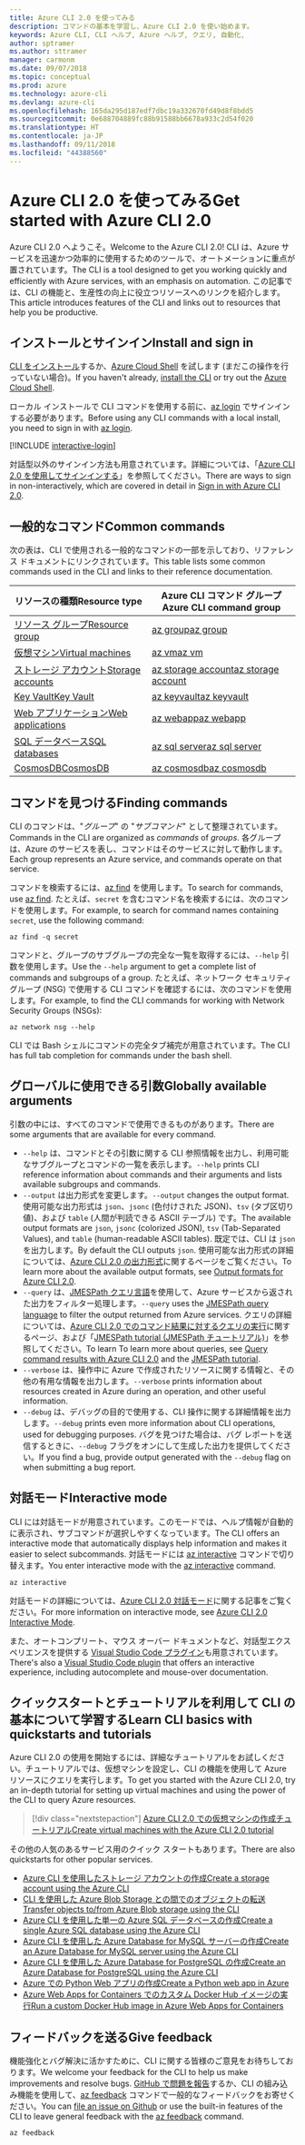 ```yaml
---
title: Azure CLI 2.0 を使ってみる
description: コマンドの基本を学習し、Azure CLI 2.0 を使い始めます。
keywords: Azure CLI, CLI ヘルプ, Azure ヘルプ, クエリ, 自動化,
author: sptramer
ms.author: sttramer
manager: carmonm
ms.date: 09/07/2018
ms.topic: conceptual
ms.prod: azure
ms.technology: azure-cli
ms.devlang: azure-cli
ms.openlocfilehash: 165da295d187edf7dbc19a332670fd49d8f8bdd5
ms.sourcegitcommit: 0e688704889fc88b91588bb6678a933c2d54f020
ms.translationtype: HT
ms.contentlocale: ja-JP
ms.lasthandoff: 09/11/2018
ms.locfileid: "44388560"
---
```

# <a name="get-started-with-azure-cli-20"></a><span data-ttu-id="b9121-104">Azure CLI 2.0 を使ってみる</span><span class="sxs-lookup"><span data-stu-id="b9121-104">Get started with Azure CLI 2.0</span></span>

<span data-ttu-id="b9121-105">Azure CLI 2.0 へようこそ。</span><span class="sxs-lookup"><span data-stu-id="b9121-105">Welcome to the Azure CLI 2.0!</span></span> <span data-ttu-id="b9121-106">CLI は、Azure サービスを迅速かつ効率的に使用するためのツールで、オートメーションに重点が置されています。</span><span class="sxs-lookup"><span data-stu-id="b9121-106">The CLI is a tool designed to get you working quickly and efficiently with Azure services, with an emphasis on automation.</span></span> <span data-ttu-id="b9121-107">この記事では、CLI の機能と、生産性の向上に役立つリソースへのリンクを紹介します。</span><span class="sxs-lookup"><span data-stu-id="b9121-107">This article introduces features of the CLI and links out to resources that help you be productive.</span></span>

## <a name="install-and-sign-in"></a><span data-ttu-id="b9121-108">インストールとサインイン</span><span class="sxs-lookup"><span data-stu-id="b9121-108">Install and sign in</span></span>

<span data-ttu-id="b9121-109">[CLI をインストール](install-azure-cli.md)するか、[Azure Cloud Shell](/azure/cloud-shell/overview) を試します (まだこの操作を行っていない場合)。</span><span class="sxs-lookup"><span data-stu-id="b9121-109">If you haven't already, [install the CLI](install-azure-cli.md) or try out the [Azure Cloud Shell](/azure/cloud-shell/overview).</span></span>

<span data-ttu-id="b9121-110">ローカル インストールで CLI コマンドを使用する前に、[az login](/cli/azure/reference-index#az-login) でサインインする必要があります。</span><span class="sxs-lookup"><span data-stu-id="b9121-110">Before using any CLI commands with a local install, you need to sign in with [az login](/cli/azure/reference-index#az-login).</span></span>

[!INCLUDE [interactive-login](includes/interactive-login.md)]

<span data-ttu-id="b9121-111">対話型以外のサインイン方法も用意されています。詳細については、「[Azure CLI 2.0 を使用してサインインする](authenticate-azure-cli.md)」を参照してください。</span><span class="sxs-lookup"><span data-stu-id="b9121-111">There are ways to sign in non-interactively, which are covered in detail in [Sign in with Azure CLI 2.0](authenticate-azure-cli.md).</span></span>

## <a name="common-commands"></a><span data-ttu-id="b9121-112">一般的なコマンド</span><span class="sxs-lookup"><span data-stu-id="b9121-112">Common commands</span></span>

<span data-ttu-id="b9121-113">次の表は、CLI で使用される一般的なコマンドの一部を示しており、リファレンス ドキュメントにリンクされています。</span><span class="sxs-lookup"><span data-stu-id="b9121-113">This table lists some common commands used in the CLI and links to their reference documentation.</span></span>

| <span data-ttu-id="b9121-114">リソースの種類</span><span class="sxs-lookup"><span data-stu-id="b9121-114">Resource type</span></span> | <span data-ttu-id="b9121-115">Azure CLI コマンド グループ</span><span class="sxs-lookup"><span data-stu-id="b9121-115">Azure CLI command group</span></span> |
|---------------|-------------------------|
| [<span data-ttu-id="b9121-116">リソース グループ</span><span class="sxs-lookup"><span data-stu-id="b9121-116">Resource group</span></span>](/azure/azure-resource-manager/resource-group-overview) | [<span data-ttu-id="b9121-117">az group</span><span class="sxs-lookup"><span data-stu-id="b9121-117">az group</span></span>](/cli/azure/group) |
| [<span data-ttu-id="b9121-118">仮想マシン</span><span class="sxs-lookup"><span data-stu-id="b9121-118">Virtual machines</span></span>](/azure/virtual-machines) | [<span data-ttu-id="b9121-119">az vm</span><span class="sxs-lookup"><span data-stu-id="b9121-119">az vm</span></span>](/cli/azure/vm) |
| [<span data-ttu-id="b9121-120">ストレージ アカウント</span><span class="sxs-lookup"><span data-stu-id="b9121-120">Storage accounts</span></span>](/azure/storage/common/storage-introduction) | [<span data-ttu-id="b9121-121">az storage account</span><span class="sxs-lookup"><span data-stu-id="b9121-121">az storage account</span></span>](/cli/azure/storage/account) |
| [<span data-ttu-id="b9121-122">Key Vault</span><span class="sxs-lookup"><span data-stu-id="b9121-122">Key Vault</span></span>](/azure/key-vault/key-vault-whatis) | [<span data-ttu-id="b9121-123">az keyvault</span><span class="sxs-lookup"><span data-stu-id="b9121-123">az keyvault</span></span>](/cli/azure/keyvault) |
| [<span data-ttu-id="b9121-124">Web アプリケーション</span><span class="sxs-lookup"><span data-stu-id="b9121-124">Web applications</span></span>](/azure/app-service) | [<span data-ttu-id="b9121-125">az webapp</span><span class="sxs-lookup"><span data-stu-id="b9121-125">az webapp</span></span>](/cli/azure/webapp) |
| [<span data-ttu-id="b9121-126">SQL データベース</span><span class="sxs-lookup"><span data-stu-id="b9121-126">SQL databases</span></span>](/azure/sql-database) | [<span data-ttu-id="b9121-127">az sql server</span><span class="sxs-lookup"><span data-stu-id="b9121-127">az sql server</span></span>](/cli/azure/sql/server) |
| [<span data-ttu-id="b9121-128">CosmosDB</span><span class="sxs-lookup"><span data-stu-id="b9121-128">CosmosDB</span></span>](/azure/cosmos-db) | [<span data-ttu-id="b9121-129">az cosmosdb</span><span class="sxs-lookup"><span data-stu-id="b9121-129">az cosmosdb</span></span>](/cli/azure/cosmosdb) |

## <a name="finding-commands"></a><span data-ttu-id="b9121-130">コマンドを見つける</span><span class="sxs-lookup"><span data-stu-id="b9121-130">Finding commands</span></span>

<span data-ttu-id="b9121-131">CLI のコマンドは、"_グループ_" の "_サブコマンド_" として整理されています。</span><span class="sxs-lookup"><span data-stu-id="b9121-131">Commands in the CLI are organized as _commands_ of _groups_.</span></span> <span data-ttu-id="b9121-132">各グループは、Azure のサービスを表し、コマンドはそのサービスに対して動作します。</span><span class="sxs-lookup"><span data-stu-id="b9121-132">Each group represents an Azure service, and commands operate on that service.</span></span>

<span data-ttu-id="b9121-133">コマンドを検索するには、[az find](/cli/azure/reference-index#az-find) を使用します。</span><span class="sxs-lookup"><span data-stu-id="b9121-133">To search for commands, use [az find](/cli/azure/reference-index#az-find).</span></span> <span data-ttu-id="b9121-134">たとえば、`secret` を含むコマンド名を検索するには、次のコマンドを使用します。</span><span class="sxs-lookup"><span data-stu-id="b9121-134">For example, to search for command names containing `secret`, use the following command:</span></span>

```azurecli-interactive
az find -q secret
```

<span data-ttu-id="b9121-135">コマンドと、グループのサブグループの完全な一覧を取得するには、`--help` 引数を使用します。</span><span class="sxs-lookup"><span data-stu-id="b9121-135">Use the `--help` argument to get a complete list of commands and subgroups of a group.</span></span> <span data-ttu-id="b9121-136">たとえば、ネットワーク セキュリティ グループ (NSG) で使用する CLI コマンドを確認するには、次のコマンドを使用します。</span><span class="sxs-lookup"><span data-stu-id="b9121-136">For example, to find the CLI commands for working with Network Security Groups (NSGs):</span></span>

```azurecli-interactive
az network nsg --help
```

<span data-ttu-id="b9121-137">CLI では Bash シェルにコマンドの完全タブ補完が用意されています。</span><span class="sxs-lookup"><span data-stu-id="b9121-137">The CLI has full tab completion for commands under the bash shell.</span></span>

## <a name="globally-available-arguments"></a><span data-ttu-id="b9121-138">グローバルに使用できる引数</span><span class="sxs-lookup"><span data-stu-id="b9121-138">Globally available arguments</span></span>

<span data-ttu-id="b9121-139">引数の中には、すべてのコマンドで使用できるものがあります。</span><span class="sxs-lookup"><span data-stu-id="b9121-139">There are some arguments that are available for every command.</span></span>

* <span data-ttu-id="b9121-140">`--help` は、コマンドとその引数に関する CLI 参照情報を出力し、利用可能なサブグループとコマンドの一覧を表示します。</span><span class="sxs-lookup"><span data-stu-id="b9121-140">`--help` prints CLI reference information about commands and their arguments and lists available subgroups and commands.</span></span>
* <span data-ttu-id="b9121-141">`--output` は出力形式を変更します。</span><span class="sxs-lookup"><span data-stu-id="b9121-141">`--output` changes the output format.</span></span> <span data-ttu-id="b9121-142">使用可能な出力形式は `json`、`jsonc` (色付けされた JSON)、`tsv` (タブ区切り値)、および `table` (人間が判読できる ASCII テーブル) です。</span><span class="sxs-lookup"><span data-stu-id="b9121-142">The available output formats are `json`, `jsonc` (colorized JSON), `tsv` (Tab-Separated Values), and `table` (human-readable ASCII tables).</span></span> <span data-ttu-id="b9121-143">既定では、CLI は `json` を出力します。</span><span class="sxs-lookup"><span data-stu-id="b9121-143">By default the CLI outputs `json`.</span></span> <span data-ttu-id="b9121-144">使用可能な出力形式の詳細については、[Azure CLI 2.0 の出力形式](format-output-azure-cli.md)に関するページをご覧ください。</span><span class="sxs-lookup"><span data-stu-id="b9121-144">To learn more about the available output formats, see [Output formats for Azure CLI 2.0](format-output-azure-cli.md).</span></span>
* <span data-ttu-id="b9121-145">`--query` は、[JMESPath クエリ言語](http://jmespath.org/)を使用して、Azure サービスから返された出力をフィルター処理します。</span><span class="sxs-lookup"><span data-stu-id="b9121-145">`--query` uses the [JMESPath query language](http://jmespath.org/) to filter the output returned from Azure services.</span></span> <span data-ttu-id="b9121-146">クエリの詳細については、[Azure CLI 2.0 でのコマンド結果に対するクエリの実行](query-azure-cli.md)に関するページ、および「[JMESPath tutorial (JMESPath チュートリアル)](http://jmespath.org/tutorial.html)」を参照してください。</span><span class="sxs-lookup"><span data-stu-id="b9121-146">To learn To learn more about queries, see [Query command results with Azure CLI 2.0](query-azure-cli.md) and the [JMESPath tutorial](http://jmespath.org/tutorial.html).</span></span>
* <span data-ttu-id="b9121-147">`--verbose` は、操作中に Azure で作成されたリソースに関する情報と、その他の有用な情報を出力します。</span><span class="sxs-lookup"><span data-stu-id="b9121-147">`--verbose` prints information about resources created in Azure during an operation, and other useful information.</span></span>
* <span data-ttu-id="b9121-148">`--debug` は、デバッグの目的で使用する、CLI 操作に関する詳細情報を出力します。</span><span class="sxs-lookup"><span data-stu-id="b9121-148">`--debug` prints even more information about CLI operations, used for debugging purposes.</span></span> <span data-ttu-id="b9121-149">バグを見つけた場合は、バグ レポートを送信するときに、`--debug` フラグをオンにして生成した出力を提供してください。</span><span class="sxs-lookup"><span data-stu-id="b9121-149">If you find a bug, provide output generated with the `--debug` flag on when submitting a bug report.</span></span>

## <a name="interactive-mode"></a><span data-ttu-id="b9121-150">対話モード</span><span class="sxs-lookup"><span data-stu-id="b9121-150">Interactive mode</span></span>

<span data-ttu-id="b9121-151">CLI には対話モードが用意されています。このモードでは、ヘルプ情報が自動的に表示され、サブコマンドが選択しやすくなっています。</span><span class="sxs-lookup"><span data-stu-id="b9121-151">The CLI offers an interactive mode that automatically displays help information and makes it easier to select subcommands.</span></span> <span data-ttu-id="b9121-152">対話モードには [az interactive](/cli/azure/reference-index#az-interactive) コマンドで切り替えます。</span><span class="sxs-lookup"><span data-stu-id="b9121-152">You enter interactive mode with the [az interactive](/cli/azure/reference-index#az-interactive) command.</span></span>

```azurecli-interactive
az interactive
```

<span data-ttu-id="b9121-153">対話モードの詳細については、[Azure CLI 2.0 対話モード](interactive-azure-cli.md)に関する記事をご覧ください。</span><span class="sxs-lookup"><span data-stu-id="b9121-153">For more information on interactive mode, see [Azure CLI 2.0 Interactive Mode](interactive-azure-cli.md).</span></span>

<span data-ttu-id="b9121-154">また、オートコンプリート、マウス オーバー ドキュメントなど、対話型エクスペリエンスを提供する [Visual Studio Code プラグイン](https://marketplace.visualstudio.com/items?itemName=ms-vscode.azurecli)も用意されています。</span><span class="sxs-lookup"><span data-stu-id="b9121-154">There's also a [Visual Studio Code plugin](https://marketplace.visualstudio.com/items?itemName=ms-vscode.azurecli) that offers an interactive experience, including autocomplete and mouse-over documentation.</span></span>

## <a name="learn-cli-basics-with-quickstarts-and-tutorials"></a><span data-ttu-id="b9121-155">クイックスタートとチュートリアルを利用して CLI の基本について学習する</span><span class="sxs-lookup"><span data-stu-id="b9121-155">Learn CLI basics with quickstarts and tutorials</span></span>

<span data-ttu-id="b9121-156">Azure CLI 2.0 の使用を開始するには、詳細なチュートリアルをお試しください。チュートリアルでは、仮想マシンを設定し、CLI の機能を使用して Azure リソースにクエリを実行します。</span><span class="sxs-lookup"><span data-stu-id="b9121-156">To get you started with the Azure CLI 2.0, try an in-depth tutorial for setting up virtual machines and using the power of the CLI to query Azure resources.</span></span>

> [!div class="nextstepaction"]
> [<span data-ttu-id="b9121-157">Azure CLI 2.0 での仮想マシンの作成チュートリアル</span><span class="sxs-lookup"><span data-stu-id="b9121-157">Create virtual machines with the Azure CLI 2.0 tutorial</span></span>](azure-cli-vm-tutorial.yml)

<span data-ttu-id="b9121-158">その他の人気のあるサービス用のクイック スタートもあります。</span><span class="sxs-lookup"><span data-stu-id="b9121-158">There are also quickstarts for other popular services.</span></span>

* [<span data-ttu-id="b9121-159">Azure CLI を使用したストレージ アカウントの作成</span><span class="sxs-lookup"><span data-stu-id="b9121-159">Create a storage account using the Azure CLI</span></span>](/azure/storage/common/storage-quickstart-create-storage-account-cli)
* [<span data-ttu-id="b9121-160">CLI を使用した Azure Blob Storage との間でのオブジェクトの転送</span><span class="sxs-lookup"><span data-stu-id="b9121-160">Transfer objects to/from Azure Blob storage using the CLI</span></span>](/azure/storage/blobs/storage-quickstart-blobs-cli)
* [<span data-ttu-id="b9121-161">Azure CLI を使用した単一の Azure SQL データベースの作成</span><span class="sxs-lookup"><span data-stu-id="b9121-161">Create a single Azure SQL database using the Azure CLI</span></span>](/azure/sql-database/sql-database-get-started-cli)
* [<span data-ttu-id="b9121-162">Azure CLI を使用した Azure Database for MySQL サーバーの作成</span><span class="sxs-lookup"><span data-stu-id="b9121-162">Create an Azure Database for MySQL server using the Azure CLI</span></span>](/azure/mysql/quickstart-create-mysql-server-database-using-azure-cli)
* [<span data-ttu-id="b9121-163">Azure CLI を使用した Azure Database for PostgreSQL の作成</span><span class="sxs-lookup"><span data-stu-id="b9121-163">Create an Azure Database for PostgreSQL using the Azure CLI</span></span>](/azure/postgresql/quickstart-create-server-database-azure-cli)
* [<span data-ttu-id="b9121-164">Azure での Python Web アプリの作成</span><span class="sxs-lookup"><span data-stu-id="b9121-164">Create a Python web app in Azure</span></span>](/azure/app-service/app-service-web-get-started-python)
* [<span data-ttu-id="b9121-165">Azure Web Apps for Containers でのカスタム Docker Hub イメージの実行</span><span class="sxs-lookup"><span data-stu-id="b9121-165">Run a custom Docker Hub image in Azure Web Apps for Containers</span></span>](/azure/app-service/containers/quickstart-custom-docker-image)

## <a name="give-feedback"></a><span data-ttu-id="b9121-166">フィードバックを送る</span><span class="sxs-lookup"><span data-stu-id="b9121-166">Give feedback</span></span>

<span data-ttu-id="b9121-167">機能強化とバグ解決に活かすために、CLI に関する皆様のご意見をお待ちしております。</span><span class="sxs-lookup"><span data-stu-id="b9121-167">We welcome your feedback for the CLI to help us make improvements and resolve bugs.</span></span> <span data-ttu-id="b9121-168">[GitHub で問題を報告](https://github.com/azure/azure-cli/issues)するか、CLI の組み込み機能を使用して、[az feedback](/cli/azure/reference-index#az-feedback) コマンドで一般的なフィードバックをお寄せください。</span><span class="sxs-lookup"><span data-stu-id="b9121-168">You can [file an issue on Github](https://github.com/azure/azure-cli/issues) or use the built-in features of the CLI to leave general feedback with the [az feedback](/cli/azure/reference-index#az-feedback) command.</span></span>

```azurecli-interactive
az feedback
```
